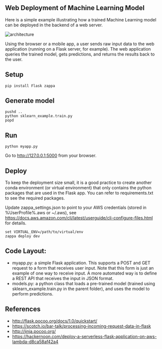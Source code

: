 ## Web Deployment of Machine Learning Model

Here is a simple example illustrating how a trained Machine Learning model can be deployed in the backend of a web server.

![architecture](architecture.png)

Using the browser or a mobile app, a user sends raw input data to the web application (running on a Flask server, for example). The web application queries the trained model, gets predictions, and returns the results back to the user.

## Setup
```
pip install Flask zappa
```

## Generate model
```
pushd ..
python sklearn_example.train.py
popd
```

## Run
```
python myapp.py
```

Go to http://127.0.0.1:5000 from your browser.

## Deploy

To keep the deployment size small, it is a good practice to create another conda environment (or virtual environment) that only contains the python packages that are used in the Flask app. You can refer to requirements.txt to see the required packages.

Update zappa_settings.json to point to your AWS credentials (stored in %UserProfile%\.aws or ~/.aws), see https://docs.aws.amazon.com/cli/latest/userguide/cli-configure-files.html for details.

```
set VIRTUAL_ENV=/path/to/virtual/env
zappa deploy dev
```

## Code Layout:
* myapp.py: a simple Flask application. This supports a POST and GET request to a form that receives user input. Note that this form is just an example of one way to receive input. A more automated way is to define a REST API that receives the input in JSON format. 
* models.py: a python class that loads a pre-trained model (trained using sklearn_example.train.py in the parent folder), and uses the model to perform predictions.

## References
- http://flask.pocoo.org/docs/1.0/quickstart/
- https://scotch.io/bar-talk/processing-incoming-request-data-in-flask
- http://jinja.pocoo.org/
- https://hackernoon.com/deploy-a-serverless-flask-application-on-aws-lambda-d8ca58af42a4